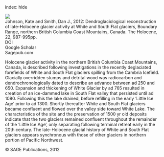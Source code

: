 index: hide

<div class="Citation">
    <div class="Citation-thumb CitationThumb-linked"  data-href="https://doi.org/10.1177/0959683612437866">
      <img src="https://static.claimspace.cloud/climate-study-static/refs/thumbs/5/Johnson_and_Smith_2012-thumb.png" />
    </div>

  <div class="Citation-body">
    <div class="Citation-text">Johnson, Kate and Smith, Dan J., 2012: Dendroglaciological reconstruction of late-Holocene glacier activity at White and South Flat glaciers, Boundary Range, northern British Columbia Coast Mountains, Canada. <span class="Article-journal">The Holocene, </span><span class="Article-volume">22, </span>987-995pp.</div>
    <div class="Citation-links">
      <div class="CitationLink" data-href="https://doi.org/10.1177/0959683612437866">
        <div class="CitationLink-icon CitationLink-Doi"></div>
        <div class="CitationLink-text">DOI</div>
      </div>
      <div class="CitationLink" data-href="https://scholar.google.com/scholar?q=10.1177/0959683612437866">
        <div class="CitationLink-icon CitationLink-Scholar"></div>
        <div class="CitationLink-text">Google Scholar</div>
      </div>
      <div class="CitationLink" data-href="http://hol.sagepub.com/content/22/9/987.abstract">
        <div class="CitationLink-icon CitationLink-Publisher"></div>
        <div class="CitationLink-text">Sagepub.com</div>
      </div>
    </div>
  </div>
</div>

Holocene glacier activity in the northern British Columbia Coast Mountains, Canada, is described following investigations in the recently deglaciated forefields of White and South Flat glaciers spilling from the Cambria Icefield. Glacially overridden stumps and detrital wood was radiocarbon and dendrochronologically dated to describe an advance between ad 250 and 650. Expansion and thickening of White Glacier by ad 765 resulted in creation of an ice-dammed lake in South Flat valley that persisted until ad 1080. Following this the lake drained, before refilling in the early ‘Little Ice Age’ prior to ad 1300. Shortly thereafter White and South Flat glaciers became confluent and flowed over the valley side toward White Lake. The characteristics of the site and the preservation of 1500 yr old deposits indicate that the two glaciers remained confluent throughout the remainder of the ‘Little Ice Age’, only separating following terminal retreat early in the 20th century. The late-Holocene glacial history of White and South Flat glaciers appears synchronous with those of other glaciers in northern portion of Pacific Northwest.

<div class="Citation-copy">
&copy; SAGE Publications, 2012
</div>